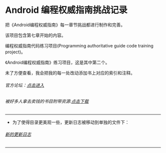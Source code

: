 Android 编程权威指南挑战记录
==================

 把《Android编程权威指南》每一章节挑战都进行制作和完善。

 该项目包含第七章开始的内容。

 编程权威指南代码练习项目(Programming authoritative guide code training project)。

 《Android编程权威指南》练习项目，这是其中第二个。

 未了方便查看，我会把我的每一处改动添加书上对应的索引和注释。

###### 官方论坛：[点击进入](https://forums.bignerdranch.com/)
###### 被好多人拿去卖钱的书目附带资源:[点击下载](http://www.ituring.com.cn/book/download/7ef03fd3-fe56-4d65-8d3e-5ef5acb7e59f)
----
* 为了使得目录更美观一些，更新日志被移动到单独的文件下：
###### [新的更新日志](https://github.com/shencang/APAGCP_CriminalIntent/blob/master/updateLog.md)
----
